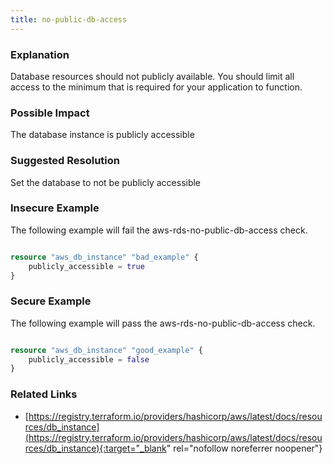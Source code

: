 ```yaml
---
title: no-public-db-access
---
```


### Explanation


Database resources should not publicly available. You should limit all access to the minimum that is required for your application to function. 


### Possible Impact
The database instance is publicly accessible

### Suggested Resolution
Set the database to not be publicly accessible


### Insecure Example

The following example will fail the aws-rds-no-public-db-access check.

```terraform

resource "aws_db_instance" "bad_example" {
	publicly_accessible = true
}

```



### Secure Example

The following example will pass the aws-rds-no-public-db-access check.

```terraform

resource "aws_db_instance" "good_example" {
	publicly_accessible = false
}

```




### Related Links


- [https://registry.terraform.io/providers/hashicorp/aws/latest/docs/resources/db_instance](https://registry.terraform.io/providers/hashicorp/aws/latest/docs/resources/db_instance){:target="_blank" rel="nofollow noreferrer noopener"}


